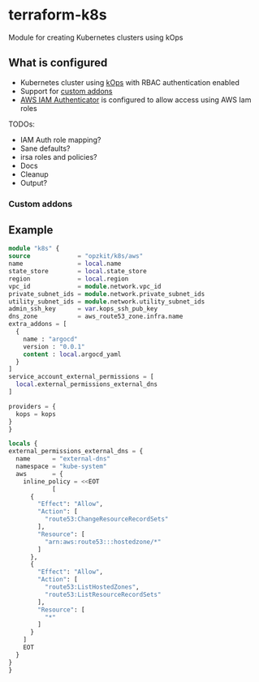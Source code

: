 # terraform-k8s

Module for creating Kubernetes clusters using kOps

## What is configured

* Kubernetes cluster using [kOps](https://kops.sigs.k8s.io) with RBAC authentication enabled
* Support for [custom addons](https://kops.sigs.k8s.io/addons/#custom-addons)
* [AWS IAM Authenticator](https://github.com/kubernetes-sigs/aws-iam-authenticator) is configured to allow access using AWS Iam roles

TODOs:

* IAM Auth role mapping?
* Sane defaults?
* irsa roles and policies?
* Docs
* Cleanup
* Output?

### Custom addons

## Example

  ````terraform
module "k8s" {
  source             = "opzkit/k8s/aws"
  name               = local.name
  state_store        = local.state_store
  region             = local.region
  vpc_id             = module.network.vpc_id
  private_subnet_ids = module.network.private_subnet_ids
  utility_subnet_ids = module.network.utility_subnet_ids
  admin_ssh_key      = var.kops_ssh_pub_key
  dns_zone           = aws_route53_zone.infra.name
  extra_addons = [
    {
      name : "argocd"
      version : "0.0.1"
      content : local.argocd_yaml
    }
  ]
  service_account_external_permissions = [
    local.external_permissions_external_dns
  ]

  providers = {
    kops = kops
  }
}

locals {
  external_permissions_external_dns = {
    name      = "external-dns"
    namespace = "kube-system"
    aws       = {
      inline_policy = <<EOT
              [
        {
          "Effect": "Allow",
          "Action": [
            "route53:ChangeResourceRecordSets"
          ],
          "Resource": [
            "arn:aws:route53:::hostedzone/*"
          ]
        },
        {
          "Effect": "Allow",
          "Action": [
            "route53:ListHostedZones",
            "route53:ListResourceRecordSets"
          ],
          "Resource": [
            "*"
          ]
        }
      ]
      EOT
    }
  }
}
````
